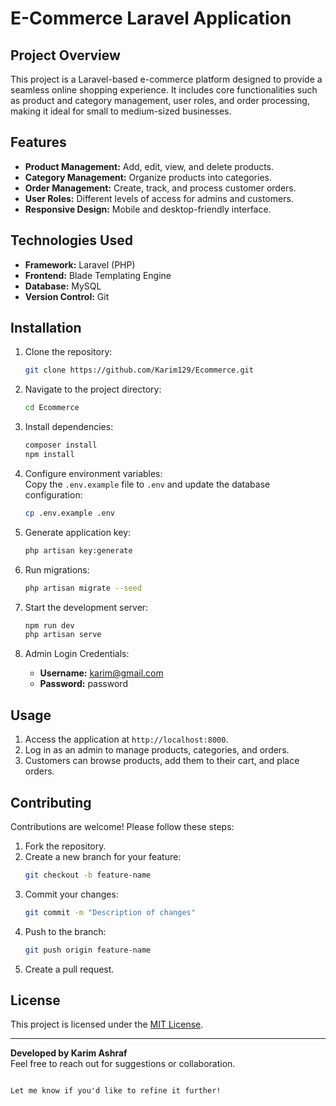 # E-Commerce Laravel Application

## Project Overview

This project is a Laravel-based e-commerce platform designed to provide a seamless online shopping experience. It includes core functionalities such as product and category management, user roles, and order processing, making it ideal for small to medium-sized businesses.

## Features

- **Product Management:** Add, edit, view, and delete products.
- **Category Management:** Organize products into categories.
- **Order Management:** Create, track, and process customer orders.
- **User Roles:** Different levels of access for admins and customers.
- **Responsive Design:** Mobile and desktop-friendly interface.

## Technologies Used

- **Framework:** Laravel (PHP)
- **Frontend:** Blade Templating Engine
- **Database:** MySQL
- **Version Control:** Git

## Installation

1. Clone the repository:  
   ```bash
   git clone https://github.com/Karim129/Ecommerce.git
   ```
2. Navigate to the project directory:  
   ```bash
   cd Ecommerce
   ```
3. Install dependencies:  
   ```bash
   composer install
   npm install
   ```
4. Configure environment variables:  
   Copy the `.env.example` file to `.env` and update the database configuration:
   ```bash
   cp .env.example .env
   ```
5. Generate application key:  
   ```bash
   php artisan key:generate
   ```
6. Run migrations:  
   ```bash
   php artisan migrate --seed
   ```
7. Start the development server:  
   ```bash
   npm run dev
   php artisan serve
   ```

8. Admin Login Credentials:  
   - **Username:** karim@gmail.com
   - **Password:** password
## Usage

1. Access the application at `http://localhost:8000`.
2. Log in as an admin to manage products, categories, and orders.
3. Customers can browse products, add them to their cart, and place orders.

## Contributing

Contributions are welcome! Please follow these steps:

1. Fork the repository.
2. Create a new branch for your feature:
   ```bash
   git checkout -b feature-name
   ```
3. Commit your changes:
   ```bash
   git commit -m "Description of changes"
   ```
4. Push to the branch:
   ```bash
   git push origin feature-name
   ```
5. Create a pull request.

## License

This project is licensed under the [MIT License](LICENSE).

---

**Developed by Karim Ashraf**  
Feel free to reach out for suggestions or collaboration.
```

Let me know if you'd like to refine it further!
